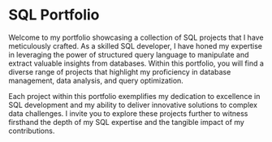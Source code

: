 # SQL Portfolio


Welcome to my portfolio showcasing a collection of SQL projects that I have meticulously crafted. As a skilled SQL developer, I have honed my expertise in leveraging the power of structured query language to manipulate and extract valuable insights from databases. Within this portfolio, you will find a diverse range of projects that highlight my proficiency in database management, data analysis, and query optimization.

Each project within this portfolio exemplifies my dedication to excellence in SQL development and my ability to deliver innovative solutions to complex data challenges. I invite you to explore these projects further to witness firsthand the depth of my SQL expertise and the tangible impact of my contributions.
